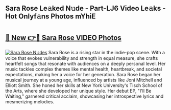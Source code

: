 ## Sara Rose Le𝚊ked N𝚞de - Part-LJ6 Video Le𝚊ks - Hot Onlyf𝚊ns Photos mYhiE

# <h2><a href="http://ab29567.deff.icu/?id=Sara+Rose">🔗 New 👉🔴 Sara Rose VIDEO Photos</a></h2>

[![Sara Rose N𝚞des](https://i.imgur.com/rIISA9y.gif)](http://ab29567.deff.icu/?id=Sara+Rose)
Sara Rose is a rising star in the indie-pop scene. With a voice that evokes vulnerability and strength in equal measure, she crafts heartfelt songs that resonate with audiences on a deeply personal level. Her music tackles complex themes like mental health, heartbreak, and societal expectations, making her a voice for her generation. Sara Rose began her musical journey at a young age, influenced by artists like Joni Mitchell and Elliott Smith. She honed her skills at New York University's Tisch School of the Arts, where she developed her unique style. Her debut EP, "I'll Be Waiting," garnered critical acclaim, showcasing her introspective lyrics and mesmerizing melodies.
